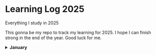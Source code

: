 # Learning Log 2025
Everything I study in 2025

This gonna be my repo to track my learning for 2025. I hope I can finish strong in the end of the year.
Good luck for me.

<details>
  <summary><b>January</b></summary>
  
## 1
N/A

## 2
I found very interesting book: https://nostarch.com/r-rest-us, thinking to learn R again.

![Cover](https://nostarch.com/sites/default/files/styles/uc_product_full/public/R_for_the_Rest_frontcover.png "Cover")

## 3
Missed a day here, not so productive.

## 4
Try to start learning Laravel?

damn it

```php
<?php

echo "Welcome to PHP\n";
```

</details>


